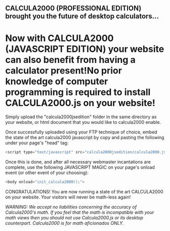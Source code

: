 ## CALCULA2000 (PROFESSIONAL EDITION) brought you the future of desktop calculators...
# Now with CALCULA2000 (JAVASCRIPT EDITION) your website can also benefit from having a calculator present!No prior knowledge of computer programming is required to install CALCULA2000.js on your website!

Simply upload the "calcula2000jsedition" folder in the same directory as your website, or html document that you would like to calcula2000 enable.

Once successfully uploaded using your FTP technique of choice, embed the state of the art calcula2000 javascript by copy and pasting the following under your page's "head" tag:
```javascript
<script type="text/javascript" src="calcula2000jsedition/calcula2000.js"></script>
```
Once this is done, and after all necessary webmaster incantations are complete, use the following JAVASCRIPT MAGIC on your page's onload event (or other event of your choosing):
```javascript
<body onload="init_calcula2000();">
```
CONGRATULATIONS! You are now running a state of the art CALCULA2000 on your website. Your visitors will never be math-less again!

*WARNING: We accept no liabilities concerning the accuracy of Calcula2000's math. If you feel that the math is incompatible with your math views then you should not use Calcula2000.js or its desktop counterpart. Calcula2000 is for math aficionados ONLY.*
